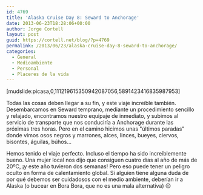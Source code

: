 ```yaml
---
id: 4769
title: 'Alaska Cruise Day 8: Seward to Anchorage'
date: 2013-06-23T18:28:06+00:00
author: Jorge Cortell
layout: post
guid: https://cortell.net/blog/?p=4769
permalink: /2013/06/23/alaska-cruise-day-8-seward-to-anchorage/
categories:
  - General
  - Medioambiente
  - Personal
  - Placeres de la vida
---
```

[mudslide:picasa,0,111219615350942087056,5891423416835987953]

Todas las cosas deben llegar a su fin, y este viaje increíble también. Desembarcamos en Seward temprano, mediante un procedimiento sencillo y relajado, encontramos nuestro equipaje de inmediato, y subimos al servicio de transporte que nos conduciría a Anchorage durante las próximas tres horas. Pero en el camino hicimos unas "últimos paradas" donde vimos osos negros y marrones, alces, linces, bueyes, ciervos, bisontes, águilas, búhos...

Hemos tenido el viaje perfecto. Incluso el tiempo ha sido increíblemente bueno. Una mujer local nos dijo que consiguen cuatro días al año de más de 20ºC, ¡y este año tuvieron dos semanas! Pero eso puede tener un peligro oculto en forma de calentamiento global. Si alguien tiene alguna duda de por qué debemos ser cuidadosos con el medio ambiente, deberían ir a Alaska (o bucear en Bora Bora, que no es una mala alternativa) 😉